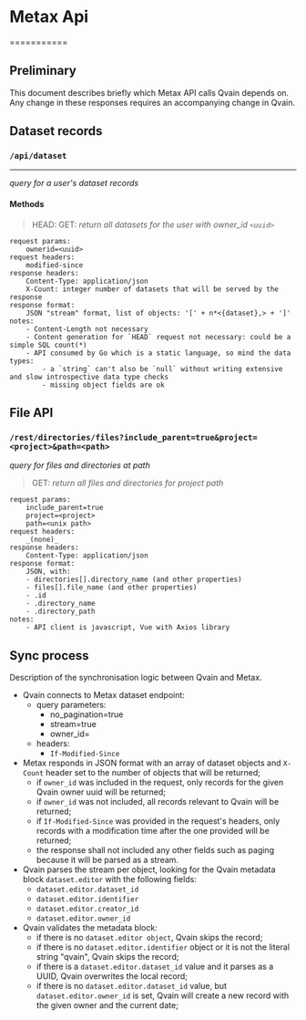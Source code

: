 # Metax Api
===========

## Preliminary

This document describes briefly which Metax API calls Qvain depends on. Any change in these responses requires an accompanying change in Qvain.

## Dataset records

### `/api/dataset`
------------------

_query for a user's dataset records_

#### Methods

> HEAD:
> GET:
	_return all datasets for the user with owner_id `<uuid>`_
	
	request params:
		ownerid=<uuid>
	request headers:
		modified-since
	response headers:
		Content-Type: application/json
		X-Count: integer number of datasets that will be served by the response
	response format:
		JSON "stream" format, list of objects: '[' + n*<{dataset},> + ']'
	notes:
		- Content-Length not necessary
		- Content generation for `HEAD` request not necessary: could be a simple SQL count(*)
		- API consumed by Go which is a static language, so mind the data types:
			- a `string` can't also be `null` without writing extensive and slow introspective data type checks
			- missing object fields are ok


## File API

### `/rest/directories/files?include_parent=true&project=<project>&path=<path>`

_query for files and directories at path_

> GET:
	_return all files and directories for project <project> path <path>_

	request params:
		include_parent=true
		project=<project>
		path=<unix path>
	request headers:
		_(none)_
	response headers:
		Content-Type: application/json
	response format:
		JSON, with:
		- directories[].directory_name (and other properties)
		- files[].file_name (and other properties)
		- .id
		- .directory_name
		- .directory_path
	notes:
		- API client is javascript, Vue with Axios library


## Sync process

Description of the synchronisation logic between Qvain and Metax.

- Qvain connects to Metax dataset endpoint:
	- query parameters:
		- no_pagination=true
		- stream=true
		- owner_id=<uuid>
	- headers:
		- `If-Modified-Since`
- Metax responds in JSON format with an array of dataset objects and `X-Count` header set to the number of objects that will be returned;
	- if `owner_id` was included in the request, only records for the given Qvain owner uuid will be returned;
	- if `owner_id` was not included, all records relevant to Qvain will be returned;
	- if `If-Modified-Since` was provided in the request's headers, only records with a modification time after the one provided will be returned;
	- the response shall not included any other fields such as paging because it will be parsed as a stream.
- Qvain parses the stream per object, looking for the Qvain metadata block `dataset.editor` with the following fields:
	- `dataset.editor.dataset_id`
	- `dataset.editor.identifier`
	- `dataset.editor.creator_id`
	- `dataset.editor.owner_id`
- Qvain validates the metadata block:
	- if there is no `dataset.editor object`, Qvain skips the record;
	- if there is no `dataset.editor.identifier` object or it is not the literal string "qvain", Qvain skips the record;
	- if there is a `dataset.editor.dataset_id` value and it parses as a UUID, Qvain overwrites the local record;
	- if there is no `dataset.editor.dataset_id` value, but `dataset.editor.owner_id` is set, Qvain will create a new record with the given owner and the current date;
